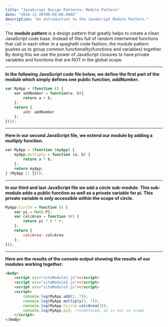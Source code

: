 ```yaml
---
title: "JavaScript Design Patterns: Module Pattern"
date: "2016-11-20T00:00:00.000Z"
description: "An introduction to the JavaScript Module Pattern."
---
```


The **module pattern** is a design pattern that greatly helps to create a clean JavaScript code base. Instead of files full of random intertwined functions that call in each other in a spaghetti code fashion, the module pattern pushes us to group common functionality(functions and variables) together. By doing this we use the power of JavaScript closures to have private variables and functions that are NOT in the global scope.

---

**In the following JavaScript code file below, we define the first part of the module which simply defines one public function, *addNumber*.**

```javascript
var MyApp = (function () {
    var addNumber = function(a, b){
        return a + b;
    };
    return {
        add: addNumber
    };
}());
```

---

**Here in our second JavaScript file, we extend our module by adding a *multiply* function.**

```javascript
var MyApp = (function (myApp) {
    myApp.multiply = function (a, b) {
        return a * b;
    };
    return myApp;
} (MyApp || {}));
```

---

**In our third and last JavaScript file we add a *circle* sub-module.  This sub-module adds a public function as well as a private variable for pi. This private variable is only accessible within the scope of circle.**

```javascript
MyApp.Circle = function () {
    var pi = Math.PI; 
    var calcArea = function (r) {
        return pi * r * r;
    }; 
    return {
        calcArea: calcArea    
    };
}();
```

---

**Here are the results of the console output showing the results of our modules working together:**

```html
<body>
    <script src="siteModule1.js"></script>
    <script src="siteModule2.js"></script>
    <script src="siteModule3.js"></script>
    <script>
        console.log(MyApp.add(3, 7));
        console.log(MyApp.multiply(3, 7));
        console.log(MyApp.Circle.calcArea(2));
        console.log(MyApp.pi); //undefined, pi is not in scope    
    </script>
</body>
```